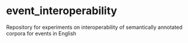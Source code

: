 # event_interoperability
Repository for experiments on interoperability of semantically annotated corpora for events in English
